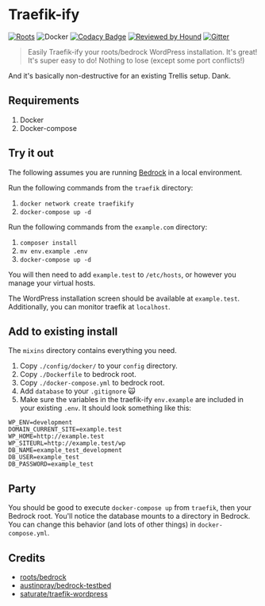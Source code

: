 # Traefik-ify

[![Roots](https://img.shields.io/badge/dynamic/json.svg?url=https://raw.githubusercontent.com/roots/roots-example-project.com/master/site/composer.json?token=R2l0SHViIFRva2VuIEdvZXMgSGVyZQ==&label=wordpress&logo=roots&logoColor=white&query=$.require["roots/wordpress"]&colorB=2b3072&colorA=525ddc)](//roots.io) ![Docker](https://img.shields.io/badge/docker-rules-blue.svg) [![Codacy Badge](https://api.codacy.com/project/badge/Grade/3e0216bab8504573b62ce72b4441c2e2)](https://www.codacy.com/app/pixelcollective/traefik-ify?utm_source=github.com&amp;utm_medium=referral&amp;utm_content=pixelcollective/traefik-ify&amp;utm_campaign=Badge_Grade) [![Reviewed by Hound](https://img.shields.io/badge/Reviewed_by-Hound-8E64B0.svg)](https://houndci.com) [![Gitter](https://img.shields.io/badge/chat-on%20gitter-purple.svg)](https://gitter.im/Tiny-Pixel/Traefik-ify?utm_source=share-link&utm_medium=link&utm_campaign=share-link)

> Easily Traefik-ify your roots/bedrock WordPress installation. It's great! It's super easy to do! Nothing to lose (except some port conflicts!)

And it's basically non-destructive for an existing Trellis setup. Dank.

## Requirements

1. Docker
2. Docker-compose

## Try it out

The following assumes you are running [Bedrock](https://github.com/roots/bedrock) in a local environment.

Run the following commands from the `traefik` directory:

1. `docker network create traefikify`
2. `docker-compose up -d`

Run the following commands from the `example.com` directory:

1. `composer install`
2. `mv env.example .env`
3. `docker-compose up -d`

You will then need to add `example.test` to `/etc/hosts`, or however you manage your virtual hosts.

The WordPress installation screen should be available at `example.test`. Additionally, you can monitor traefik at `localhost`.

## Add to existing install

The `mixins` directory contains everything you need.

1. Copy `./config/docker/` to your `config` directory.
2. Copy `./Dockerfile` to bedrock root.
3. Copy `./docker-compose.yml` to bedrock root.
4. Add `database` to your `.gitignore` 🙀
5. Make sure the variables in the traefik-ify `env.example` are included in your existing `.env`. It should look something like this:

``` env
WP_ENV=development
DOMAIN_CURRENT_SITE=example.test
WP_HOME=http://example.test
WP_SITEURL=http://example.test/wp
DB_NAME=example_test_development
DB_USER=example_test
DB_PASSWORD=example_test
```

## Party

You should be good to execute `docker-compose up` from `traefik`, then your Bedrock root. You'll notice the database mounts to a directory in Bedrock. You can change this behavior (and lots of other things) in `docker-compose.yml`.

## Credits

* [roots/bedrock](https://github.com/roots/bedrock)
* [austinpray/bedrock-testbed](https://github.com/austinpray/bedrock-testbed)
* [saturate/traefik-wordpress](https://github.com/Saturate/traefik-wordpress)
